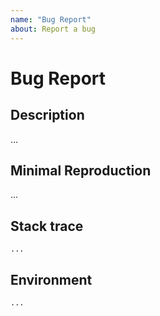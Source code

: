 ```yaml
---
name: "Bug Report"
about: Report a bug
---
```


# Bug Report

## Description

...

## Minimal Reproduction

...

## Stack trace

```code
...
```

## Environment

```code
...
```
